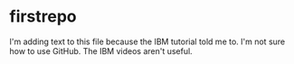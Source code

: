 # firstrepo

I'm adding text to this file because the IBM tutorial told me to.
I'm not sure how to use GitHub. The IBM videos aren't useful.
